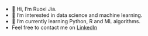 - 👋 Hi, I’m Ruoxi Jia.
- 👀 I’m interested in data science and machine learning.
- 🌱 I’m currently learning Python, R and ML algorithms.
- Feel free to contact me on [LinkedIn](https://www.linkedin.com/in/collin-jia/)

<!---
collinjia is a ✨ special ✨ repository because its `README.md` (this file) appears on your GitHub profile.
You can click the Preview link to take a look at your changes.
--->
